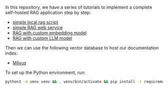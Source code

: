 In this repository, we have a series of tutorials to implement a complete self-hosted RAG application step by step:

- [simple local rag script](00-simple-local-rag/)
- [simple RAG web service](01-simple-rag/)
- [RAG with custom embedding model](02-custom-embedding/)
- [RAG with custom LLM model](03-custom-llm/)

Then we can use the following vector database to host our documentation index:

- [Milvus](04a-vector-store-milvus/)

To set up the Python environment, run:

```bash
python3 -m venv venv && . venv/bin/activate && pip install -r requirements.txt
```
